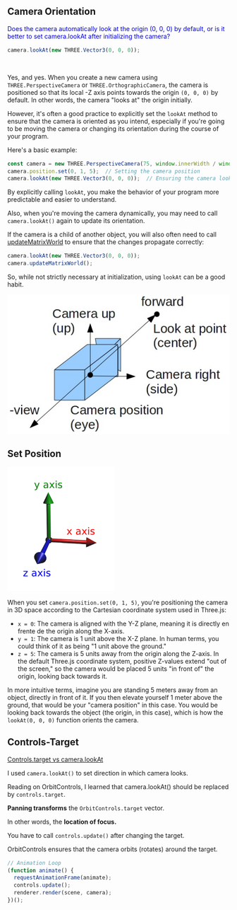 ## Camera Orientation

<span style="color:#0000dd;">Does the camera automatically look at the origin (0, 0, 0) by default, or is it better to set camera.lookAt after initializing the camera?</span>

```js
camera.lookAt(new THREE.Vector3(0, 0, 0));
```

<br>

Yes, and yes.  When you create a new camera using `THREE.PerspectiveCamera` or `THREE.OrthographicCamera`, the camera is positioned so that its local -Z axis points towards the origin `(0, 0, 0)` by default. In other words, the camera "looks at" the origin initially.

However, it's often a good practice to explicitly set the `lookAt` method to ensure that the camera is oriented as you intend, especially if you're going to be moving the camera or changing its orientation during the course of your program.

Here's a basic example:

```javascript
const camera = new THREE.PerspectiveCamera(75, window.innerWidth / window.innerHeight, 0.1, 1000);
camera.position.set(0, 1, 5);  // Setting the camera position
camera.lookAt(new THREE.Vector3(0, 0, 0));  // Ensuring the camera looks at the origin
```

By explicitly calling `lookAt`, you make the behavior of your program more predictable and easier to understand.

Also, when you're moving the camera dynamically, you may need to call `camera.lookAt()` again to update its orientation.

If the camera is a child of another object, you will also often need to call <a href="updateMatrixWorld.md">updateMatrixWorld</a> to ensure that the changes propagate correctly:

```javascript
camera.lookAt(new THREE.Vector3(0, 0, 0));
camera.updateMatrixWorld();
```

So, while not strictly necessary at initialization, using `lookAt` can be a good habit.

<!-- http://tanrobby.github.io/note/opengl/gluLookAt.jpg -->
![Look At](../img/gluLookAt.jpg)

## Set Position

![](../img/x-y-z-1.png)

When you set `camera.position.set(0, 1, 5)`, you're positioning the camera in 3D space according to the Cartesian coordinate system used in Three.js:

- `x = 0`: The camera is aligned with the Y-Z plane, meaning it is directly en frente de the origin along the X-axis.
- `y = 1`: The camera is 1 unit above the X-Z plane. In human terms, you could think of it as being "1 unit above the ground."
- `z = 5`: The camera is 5 units away from the origin along the Z-axis. In the default Three.js coordinate system, positive Z-values extend "out of the screen," so the camera would be placed 5 units "in front of" the origin, looking back towards it.

In more intuitive terms, imagine you are standing 5 meters away from an object, directly in front of it. If you then elevate yourself 1 meter above the ground, that would be your "camera position" in this case. You would be looking back towards the object (the origin, in this case), which is how the `lookAt(0, 0, 0)` function orients the camera.

## Controls-Target

[Controls.target vs camera.lookAt](https://discourse.threejs.org/t/controls-target-vs-camera-lookat/5086/6)

I used `camera.lookAt()` to set direction in which camera looks.

Reading on OrbitControls, I learned that camera.lookAt() should be replaced by `controls.target`.

**Panning transforms** the `OrbitControls.target` vector.

In other words, the **location of focus.**

You have to call `controls.update()` after changing the target.

OrbitControls ensures that the camera orbits (rotates) around the target.

```js
// Animation Loop
(function animate() {
  requestAnimationFrame(animate);
  controls.update();
  renderer.render(scene, camera);
})();
```

<br>
